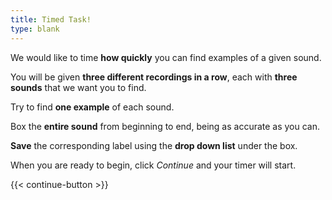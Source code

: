 ```yaml
---
title: Timed Task!
type: blank
---
```

We would like to time **how quickly** you can find examples of a given sound. 

You will be given **three different recordings in a row**, each with **three sounds** that we want you to find.  

Try to find **one example** of each sound.

Box the **entire sound** from beginning to end, being as accurate as you can. 

**Save** the corresponding label using the **drop down list** under the box. 





When you are ready to begin, click _Continue_ and your timer will start.  



{{< continue-button >}}


